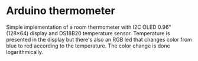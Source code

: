 # Arduino thermometer

Simple implementation of a room thermometer with I2C OLED 0.96" (128×64) display and DS18B20 temperature sensor. Temperature is presented in the display but there's also an RGB led that changes color from blue to red according to the temperature. The color change is done logarithmically.
